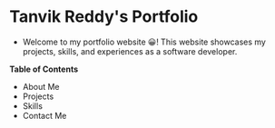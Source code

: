 # Tanvik Reddy's Portfolio


- Welcome to my portfolio website 😀! This website showcases my projects, skills, and experiences as a software developer.

**Table of Contents**
- About Me
- Projects
- Skills
- Contact Me
 
